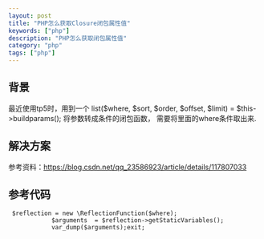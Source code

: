 ```yaml
---
layout: post
title: "PHP怎么获取Closure闭包属性值"
keywords: ["php"]
description: "PHP怎么获取闭包属性值"
category: "php"
tags: ["php"]
---
```


## 背景
最近使用tp5时，用到一个 list($where, $sort, $order, $offset, $limit) = $this->buildparams(); 将参数转成条件的闭包函数， 需要将里面的where条件取出来.

## 解决方案
参考资料：https://blog.csdn.net/qq_23586923/article/details/117807033

## 参考代码
```
 $reflection = new \ReflectionFunction($where);
            $arguments  = $reflection->getStaticVariables();
            var_dump($arguments);exit;
```